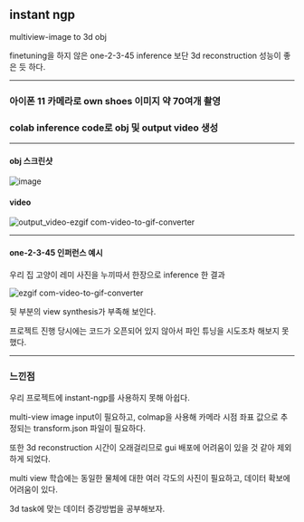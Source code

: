 ## instant ngp
multiview-image to 3d obj

finetuning을 하지 않은 one-2-3-45 inference 보단 3d reconstruction 성능이 좋은 듯 하다.

**** 
### 아이폰 11 카메라로 own shoes 이미지 약 70여개 촬영
### colab inference code로 obj 및 output video 생성

****

#### obj 스크린샷
![image](https://github.com/Hyungson/instant-ngp/assets/103267793/f5aed30e-fba3-4644-bc8e-b760cf7930d7)

#### video

![output_video-ezgif com-video-to-gif-converter](https://github.com/Hyungson/instant-ngp/assets/103267793/31649c3d-7fe2-48e4-b03f-d583f3879c37)

****

#### one-2-3-45 인퍼런스 예시
우리 집 고양이 레미 사진을 누끼따서 한장으로 inference 한 결과

![ezgif com-video-to-gif-converter](https://github.com/Hyungson/instant-ngp/assets/103267793/fc728bf6-f984-4f23-9a0f-9faf5b890583)

뒷 부분의 view synthesis가 부족해 보인다.

프로젝트 진행 당시에는 코드가 오픈되어 있지 않아서 파인 튜닝을 시도조차 해보지 못했다.

****
### 느낀점

우리 프로젝트에 instant-ngp를 사용하지 못해 아쉽다.

multi-view image input이 필요하고, colmap을 사용해 카메라 시점 좌표 값으로 추정되는 transform.json 파일이 필요하다.

또한 3d reconstruction 시간이 오래걸리므로 gui 배포에 어려움이 있을 것 같아 제외하게 되었다.

multi view 학습에는 동일한 물체에 대한 여러 각도의 사진이 필요하고, 데이터 확보에 어려움이 있다.

3d task에 맞는 데이터 증강방법을 공부해보자.
